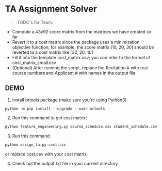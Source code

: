 # TA Assignment Solver

> TODO's for Team:
- Compute a 43x92 score matrix from the matrices we have created so far
- Revert it to a cost matrix since the package uses a minimization objective function; for example, the score matrix [10, 20, 30] should be reverted to a cost matrix like [30, 20, 10]
- Fill it into the template cost_matrix.csv; you can refer to the format of cost_matrix_small.csv
- (Optional) After running the script, replace the Recitation # with real course numbers and Applicant # with names in the output file

## DEMO
1. Install ortools package (make sure you're using Python3)
```
python -m pip install --upgrade --user ortools
```
2. Run this command to get cost matrix:
```bash
python feature_engineering.py course_schedule.csv student_schedule.csv undergrad_preferences.csv grades.csv cost.csv
```

3. Run this command:
```bash
python assign_ta.py cost.csv
```
or replace cost.csv with your cost matrix

4. Check out the output.txt file in your current directory
